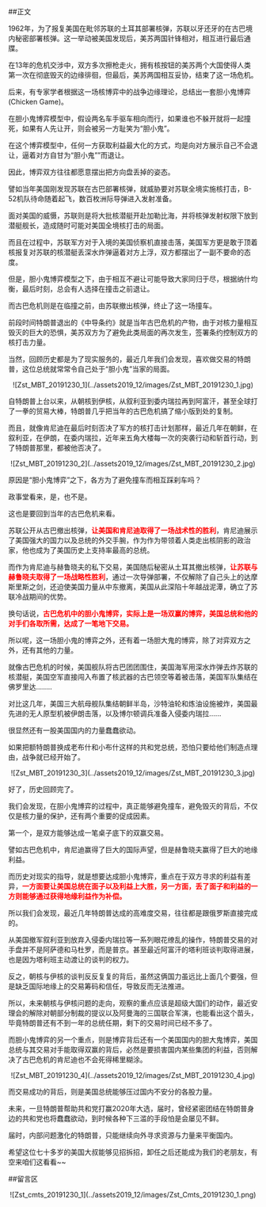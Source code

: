 ##正文

1962年，为了报复美国在毗邻苏联的土耳其部署核弹，苏联以牙还牙的在古巴境内秘密部署核弹。这一举动被美国发现后，美苏两国针锋相对，相互进行最后通牒。

在13年的危机交涉中，双方多次擦枪走火，拥有核按钮的美苏两个大国使得人类第一次在彻底毁灭的边缘徘徊，但最后，美苏两国相互妥协，结束了这一场危机。

后来，有专家学者根据这一场核博弈中的战争边缘理论，总结出一套胆小鬼博弈(Chicken Game)。

在胆小鬼博弈模型中，假设两名车手驱车相向而行，如果谁也不躲开就将一起撞死，如果有人先让开，则会被另一方耻笑为“胆小鬼”。

在这个博弈模型中，任何一方获取利益最大化的方式，均是向对方展示自己不会退让，逼着对方自甘为“胆小鬼””而退让。

因此，博弈双方往往都愿意摆出把方向盘丢掉的姿态。

譬如当年美国刚发现苏联在古巴部署核弹，就威胁要对苏联全境实施核打击，B-52机队待命随着起飞，数百枚洲际导弹进入发射准备。

面对美国的威慑，苏联则是将大批核潜艇开赴加勒比海，并将核弹发射权限下放到潜艇舰长，造成随时可能对美国全境核打击的局面。

而且在过程中，苏联军方对于入境的美国侦察机直接击落，美国军方更是敢于顶着核报复对苏联的核潜艇丢深水炸弹逼着对方上浮，双方都摆出了一副不要命的态度。

但是，胆小鬼博弈模型之下，由于相互不避让可能导致大家同归于尽，根据纳什均衡，最后时刻，总会有人选择在撞击之前退让。

而古巴危机则是在临撞之前，由苏联撤出核弹，终止了这一场撞车。

前段时间特朗普退出的《中导条约》就是当年古巴危机的产物，由于对核力量相互毁灭的巨大的恐惧，美苏双方为了避免此类局面的再次发生，签署条约控制双方的核打击力量。

当然，回顾历史都是为了现实服务的，最近几年我们会发现，喜欢做交易的特朗普，这位总统就常常令自己处于“胆小鬼”当家的局面。

 <div align="center">![Zst_MBT_20191230_1](../assets2019_12/images/Zst_MBT_20191230_1.jpg)</div>

自特朗普上台以来，从朝核到伊核，从叙利亚到委内瑞拉再到阿富汗，甚至全球打了一拳的贸易大棒，特朗普几乎把当年的古巴危机搞了缩小版到处的复制。

而且，就像肯尼迪在最后时刻否决了军方的核打击计划那样，最近几年在朝鲜，在叙利亚，在伊朗，在委内瑞拉，近年来五角大楼每一次的突袭行动和斩首行动，到了特朗普那里，都被他否决了。

 <div align="center">![Zst_MBT_20191230_2](../assets2019_12/images/Zst_MBT_20191230_2.jpg)</div>

原因是“胆小鬼博弈”之下，各方为了避免撞车而相互踩刹车吗？

政事堂看来，是，也不是。

这也是要回到当年的古巴危机来看。
 
苏联公开从古巴撤出核弹，<font color = red>**让美国和肯尼迪取得了一场战术性的胜利**</font>，肯尼迪展示了美国强大的国力以及总统的外交手腕，作为作为带领着人类走出核阴影的政治家，他也成为了美国历史上支持率最高的总统。

而作为肯尼迪与赫鲁晓夫的私下交易，美国随后秘密从土耳其撤出核弹，<font color = red>**让苏联与赫鲁晓夫取得了一场战略性胜利**</font>，通过一次导弹部署，不仅解除了自己头上的达摩斯里斯之剑，还迫使美国力量从中东撤离，美国从此深陷十年越战泥潭，确立了苏联冷战期间的优势。

换句话说，<font color = red>**古巴危机中的胆小鬼博弈，实际上是一场双赢的博弈，美国总统和他的对手们各取所需，达成了一笔地下交易。**</font>

所以呢，这一场胆小鬼的博弈之外，还有着一场胆大鬼的博弈，除了对弈双方之外，还有其他的力量。

就像古巴危机的时候，美国舰队将古巴团团围住，美国海军用深水炸弹去炸苏联的核潜艇，美国空军直接闯入布置了核武器的古巴领空等着被击落，美国军队集结在佛罗里达........

对比这几年，美国三大航母舰队集结朝鲜半岛，沙特油轮和炼油设施被炸，美国最先进的无人原型机被伊朗击落，以及博尔顿调兵准备入侵委内瑞拉......

很显然还有一股美国国内的力量蠢蠢欲动。

如果把额特朗普换成老布什和小布什这样的共和党总统，恐怕只要给他们制造点理由，战争就已经开始了。

 <div align="center">![Zst_MBT_20191230_3](../assets2019_12/images/Zst_MBT_20191230_3.jpg)</div>

好了，历史回顾完了。

我们会发现，在胆小鬼博弈的过程中，真正能够避免撞车，避免毁灭的背后，不仅仅是核力量的保护，还有两个重要的促成因素。

第一个，是双方能够达成一笔桌子底下的双赢交易。

譬如古巴危机中，肯尼迪赢得了巨大的国际声望，但是赫鲁晓夫赢得了巨大的地缘利益。

而历史对现实的指导，就是想要达成胆小鬼博弈，重点在于双方寻求的利益有差异，<font color = red>**一方面要让美国总统在面子以及利益上大胜，另一方面，丢了面子和利益的一方则能够通过获得地缘利益作为补偿。**</font>

所以我们会发现，最近几年特朗普达成的高难度交易，往往都是跟俄罗斯直接完成的。

从美国撤军叙利亚到放弃入侵委内瑞拉等一系列眼花缭乱的操作，特朗普交易的对手盘并不是阿萨德和马杜罗，而是普京。甚至最近阿富汗的塔利班谈判取得进展，也是因为塔利班主动渡让的谈判的权力。

反之，朝核与伊核的谈判反反复复的背后，虽然这俩国力虽远比上面几个要强，但是缺乏国际地缘上的交易筹码和信任，导致反而无法推进。

所以，未来朝核与伊核问题的走向，观察的重点应该是超级大国们的动作，最近安理会的解除对朝部分制裁的提议以及阿曼海的三国联合军演，也能看出这个苗头，毕竟特朗普还有不到一年的总统任期，剩下的交易时间已经不多了。

而胆小鬼博弈的另一个重点，则是博弈背后还有一个美国国内的胆大鬼博弈，美国总统与其交易对手能取得双赢的背后，必然是要损害国内某些集团的利益，否则解决了古巴危机的肯尼迪也不会死得稀里糊涂。

 <div align="center">![Zst_MBT_20191230_4](../assets2019_12/images/Zst_MBT_20191230_4.jpg)</div>

而交易成功的背后，则是美国总统能够压过国内不安分的各股力量。

未来，一旦特朗普帮助共和党打赢2020年大选，届时，曾经紧密团结在特朗普身边的共和党也将蠢蠢欲动，到时候各种下三滥的手段怕是会屡见不鲜。

届时，内部问题激化的特朗普，只能继续向外寻求资源与力量来平衡国内。

希望这位七十多岁的美国大叔能够见招拆招，卸任之后还能成为我们的老朋友，有空来咱们这看看~~

##留言区
 <div align="center">![Zst_cmts_20191230_1](../assets2019_12/images/Zst_Cmts_20191230_1.png)</div>
